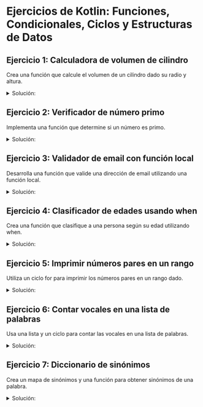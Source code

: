 # Ejercicios de Kotlin: Funciones, Condicionales, Ciclos y Estructuras de Datos

## Ejercicio 1: Calculadora de volumen de cilindro

Crea una función que calcule el volumen de un cilindro dado su radio y altura.
<details>
<summary>Solución:</summary>

```kotlin
import kotlin.math.PI

fun calcularVolumenCilindro(radio: Double, altura: Double): Double {
    return PI * radio * radio * altura
}

fun main() {
    println("Volumen del cilindro: ${calcularVolumenCilindro(5.0, 10.0)}")
}
```
</details>

## Ejercicio 2: Verificador de número primo
Implementa una función que determine si un número es primo.
<details>
<summary>Solución:</summary>
        
```kotlin
fun esPrimo(numero: Int): Boolean {
    if (numero <= 1) return false
    for (i in 2..Math.sqrt(numero.toDouble()).toInt()) {
        if (numero % i == 0) return false
    }
    return true
}

fun main() {
    println("¿Es 17 primo? ${esPrimo(17)}")
    println("¿Es 24 primo? ${esPrimo(24)}")
}
```
</details>

## Ejercicio 3: Validador de email con función local
Desarrolla una función que valide una dirección de email utilizando una función local.
<details>
<summary>Solución:</summary>
```kotlin
    fun validarEmail(email: String): Boolean {
    fun tieneArrobaYPunto(str: String): Boolean {
        return str.contains("@") && str.contains(".")
    }

    return email.isNotEmpty() && tieneArrobaYPunto(email)
}

fun main() {
    println("¿Es válido user@example.com? ${validarEmail("user@example.com")}")
    println("¿Es válido invalid-email? ${validarEmail("invalid-email")}")
}```
</details>

## Ejercicio 4: Clasificador de edades usando when
Crea una función que clasifique a una persona según su edad utilizando when.
<details>
<summary>Solución:</summary>
```kotlin
fun clasificarEdad(edad: Int) {
    when (edad) {
        in 0..12 -> println("Niño")
        in 13..19 -> println("Adolescente")
        in 20..64 -> println("Adulto")
        else -> println("Adulto mayor")
    }
}

fun main() {
    clasificarEdad(8)
    clasificarEdad(15)
    clasificarEdad(35)
    clasificarEdad(70)
}```
</details>

## Ejercicio 5: Imprimir números pares en un rango
Utiliza un ciclo for para imprimir los números pares en un rango dado.
<details>
<summary>Solución:</summary>
```kotlin
fun imprimirPares(inicio: Int, fin: Int) {
    for (i in inicio..fin step 2) {
        if (i % 2 == 0) {
            println(i)
        }
    }
}

fun main() {
    imprimirPares(1, 10)
}```
</details>

## Ejercicio 6: Contar vocales en una lista de palabras
Usa una lista y un ciclo para contar las vocales en una lista de palabras.
<details>
<summary>Solución:</summary>
```kotlin
fun contarVocales(palabras: List<String>): Int {
    val vocales = setOf('a', 'e', 'i', 'o', 'u')
    var totalVocales = 0
    
    for (palabra in palabras) {
        totalVocales += palabra.lowercase().count { it in vocales }
    }
    
    return totalVocales
}

fun main() {
    val listaPalabras = listOf("Hola", "Mundo", "Kotlin")
    println("Total de vocales: ${contarVocales(listaPalabras)}")
}```
</details>

## Ejercicio 7: Diccionario de sinónimos
Crea un mapa de sinónimos y una función para obtener sinónimos de una palabra.
<details>
<summary>Solución:</summary>
```kotlin
val sinonimos = mapOf(
    "feliz" to listOf("contento", "alegre", "dichoso"),
    "triste" to listOf("melancólico", "abatido", "apenado"),
    "enojado" to listOf("furioso", "irritado", "colérico")
)

fun obtenerSinonimos(palabra: String): List<String> {
    return sinonimos[palabra.lowercase()] ?: listOf("No se encontraron sinónimos")
}

fun main() {
    println("Sinónimos de 'feliz': ${obtenerSinonimos("feliz")}")
    println("Sinónimos de 'cansado': ${obtenerSinonimos("cansado")}")
}```
</details>
